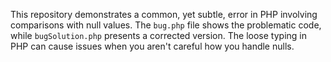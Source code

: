 This repository demonstrates a common, yet subtle, error in PHP involving comparisons with null values.  The `bug.php` file shows the problematic code, while `bugSolution.php` presents a corrected version. The loose typing in PHP can cause issues when you aren't careful how you handle nulls.